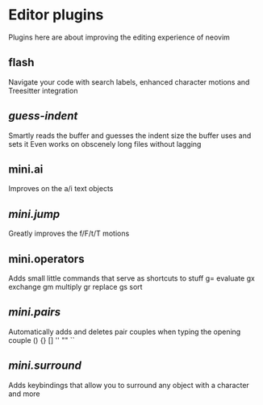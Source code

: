 # Editor plugins
Plugins here are about improving the editing experience of neovim

## flash
Navigate your code with search labels, enhanced character motions and Treesitter integration 

## *guess-indent*
Smartly reads the buffer and guesses the indent size the buffer uses and sets it
Even works on obscenely long files without lagging

## mini.ai
Improves on the a/i text objects

## *mini.jump*
Greatly improves the f/F/t/T motions

## mini.operators
Adds small little commands that serve as shortcuts to stuff
g= evaluate
gx exchange
gm multiply
gr replace
gs sort

## *mini.pairs*
Automatically adds and deletes pair couples when typing the
opening couple () {} [] '' "" ``

## *mini.surround*
Adds keybindings that allow you to surround any object with
a character and more
